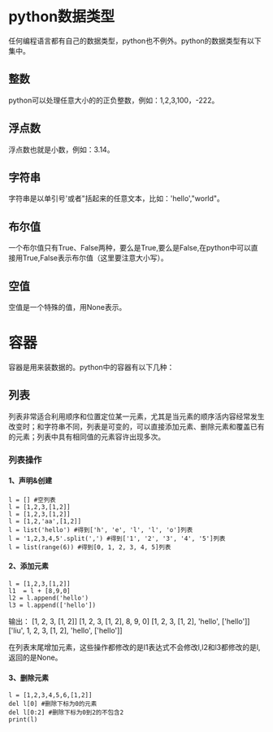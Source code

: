 # python数据类型 #
任何编程语言都有自己的数据类型，python也不例外。python的数据类型有以下集中。
## 整数 ##
python可以处理任意大小的的正负整数，例如：1,2,3,100，-222。
## 浮点数 ##
浮点数也就是小数，例如：3.14。
## 字符串 ##
字符串是以单引号'或者"括起来的任意文本，比如：'hello',"world"。
## 布尔值 ##
一个布尔值只有True、False两种，要么是True,要么是False,在python中可以直接用True,False表示布尔值（这里要注意大小写）。
## 空值 ##
空值是一个特殊的值，用None表示。
# 容器 #
容器是用来装数据的。python中的容器有以下几种：
## 列表 ##
列表非常适合利用顺序和位置定位某一元素，尤其是当元素的顺序活内容经常发生改变时；和字符串不同，列表是可变的，可以直接添加元素、删除元素和覆盖已有的元素；列表中具有相同值的元素容许出现多次。
### 列表操作 ###
#### 1、声明&创建 ####
    l = [] #空列表
    l = [1,2,3,[1,2]]
    l = [1,2,3,[1,2]]
    l = [1,2,'aa',[1,2]]
    l = list('hello') #得到['h', 'e', 'l', 'l', 'o']列表
    l = '1,2,3,4,5'.split(',') #得到['1', '2', '3', '4', '5']列表
    l = list(range(6)) #得到[0, 1, 2, 3, 4, 5]列表

#### 2、添加元素 ####
    l = [1,2,3,[1,2]]
    l1  = l + [8,9,0]
    l2 = l.append('hello')
    l3 = l.append(['hello'])
输出：
    [1, 2, 3, [1, 2]]
    [1, 2, 3, [1, 2], 8, 9, 0]
    [1, 2, 3, [1, 2], 'hello', ['hello']]
    ['liu', 1, 2, 3, [1, 2], 'hello', ['hello']]

在列表末尾增加元素，这些操作都修改的是l1表达式不会修改l,l2和l3都修改的是l,返回的是None。
#### 3、删除元素 ####
    l = [1,2,3,4,5,6,[1,2]]
    del l[0] #删除下标为0的元素
    del l[0:2] #删除下标为0到2的不包含2
    print(l)